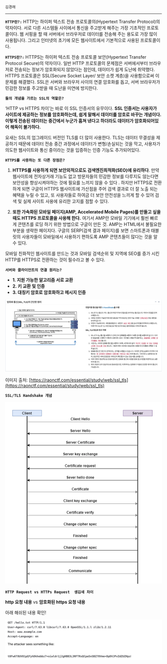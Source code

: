 `김경래`

---

**`HTTP란?:`**
HTTP는 하이퍼 텍스트 전송 프로토콜의(Hypertext Transfer Protocol)의 약자이다. 서로 다른 시스템들 사이에서 통신을 주고받게 해주는 가장 기초적인 프로토콜이다. 웹 서핑을 할 때 서버에서 브라우저로 데이터를 전송해 주는 용도로 가장 많이 사용됩니다. 그리고 인터넷의 초기에 모든 웹사이트에서 기본적으로 사용된 프로토콜이다.

**`HTTPS란?:`**
HTTPS는 하이퍼 텍스트 전송 프로토콜 보안(Hypertext Transfer Protocol Secure)의 약자이다. 일반 HTTP 프로토콜의 문제점은 서버에서부터 브라우저로 전송되는 정보가 암호화되지 않았다는 점인데, 데이터가 쉽게 도난에 취약했다. HTTPS 프로토콜은 SSL(Secure Socket Layer/ 보안 소켓 계층)을 사용함으로써 이 문제를 해결했다. SSL은 서버와 브라우저 사이의 연결 암호화를 돕고, 서버 브라우저가 민감한 정보를 주고받을 때 도난을 미연에 방지한다.

**`둘의 개념을 가르는 SSL의 역할은?`**

‘HTTP vs HTTPS 차이’는 바로 이 SSL 인증서의 유무이다. **SSL 인증서는 사용자가 사이트에 제공하는 정보를 암호화하는데, 쉽게 말해서 데이터를 암호로 바꾸는 개념이다. 이렇게 전송된 데이터는 중간에서 누군가 훔쳐 낸다고 하더라도 데이터가 암호화되어있어 해독이 불가하다.** 

요새는 SSL의 업그레이드 버전인 TLS를 더 많이 사용한다. TLS는 데이터 무결성을 제공하기 때문에 데이터 전송 중간 과정에서 데이터가 변형/손실되는 것을 막고, 사용자가 의도한 웹사이트와 통신 중이라는 것을 입증하는 인증 기능도 추가되어있다. 

**`HTTPS를 사용하는 또 다른 장점은?`**

1) **HTTPS를 사용하게 되면 보안외적으로도 검색엔진최적화(SEO)에 유리하다**. 만약 웹사이트에 전자상거래 기능도 없고 방문자들의 민감한 정보를 다루지도 않는다면 보안성을 향상시켜야하는 것에 필요를 느끼지 않을 수 있다 . 하지만 HTTPS로 전환하게 되면 구글이 HTTPS 웹사이트에 가산점을 주어 검색 결과로 더 잘 노출 되는 혜택을 누릴 수 있고, 또 사용자들로 하여금 더 보안 안전성을 느끼게 할 수 있어 검색 및 실제 사이트 사용에 유리한 고지를 점할 수 있다.

2) **또한 가속화된 모바일 페이지(AMP, Accelerated Mobile Pages)를 만들고 싶을 때도 HTTPS 프로토콜을 사용해 한다.** 여기서 AMP란 모바일 기기에서 훨씬 빠르게 콘텐츠를 로딩 하기 위한 방법으로 구글이 만든 것. AMP는 HTML에서 불필요한 부분을 생략한 페이지다. 구글의 SERP(검색 결과 페이지)를 보면 스마트폰과 태블릿의 사용자들이 모바일에서 사용하기 편하도록 AMP 콘텐츠들이 많다는 것을 알 수 있다.

모바일 친화적인 웹사이트를 만드는 것과 모바일 검색순위 및 지역에 SEO를 증가 시킨 HTTP를 HTTPS로 전환하는 것이 필수라고 볼 수 있다.

**`서버와 클라이언트의 연결 원리는?`**

- **1. 지원 가능한 알고리즘 서로 교환**
- **2. 키 교환 및 인증**
- **3. 대칭키 암호로 암호화하고 메시지 인증**

![](https://github.com/knotted-developers/Computer-science/blob/main/Development%20common%20sense/Images/http.png)

이미지 출처: [https://raonctf.com/essential/study/web/ssl_tls](https://raonctf.com/essential/study/web/ssl_tls)

**`SSL/TLS Handshake 개념`**

![](https://github.com/knotted-developers/Computer-science/blob/main/Development%20common%20sense/Images/http2.png)

**`HTTP Request vs HTTPs Request  생김새 차이`**

**http 요청 내용** vs **암호화된 https 요청 내용**

아래 해쉬된 내용 확인!

![](https://github.com/knotted-developers/Computer-science/blob/main/Development%20common%20sense/Images/http3.png)
